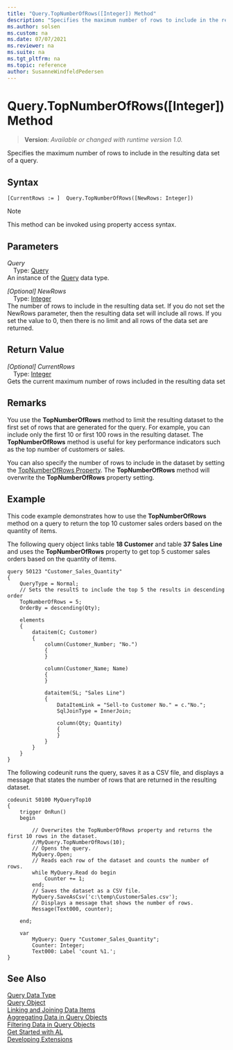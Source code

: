 ```yaml
---
title: "Query.TopNumberOfRows([Integer]) Method"
description: "Specifies the maximum number of rows to include in the resulting data set of a query."
ms.author: solsen
ms.custom: na
ms.date: 07/07/2021
ms.reviewer: na
ms.suite: na
ms.tgt_pltfrm: na
ms.topic: reference
author: SusanneWindfeldPedersen
---
```

[//]: # (START>DO_NOT_EDIT)
[//]: # (IMPORTANT:Do not edit any of the content between here and the END>DO_NOT_EDIT.)
[//]: # (Any modifications should be made in the .xml files in the ModernDev repo.)
# Query.TopNumberOfRows([Integer]) Method
> **Version**: _Available or changed with runtime version 1.0._

Specifies the maximum number of rows to include in the resulting data set of a query.


## Syntax
```AL
[CurrentRows := ]  Query.TopNumberOfRows([NewRows: Integer])
```
> [!NOTE]
> This method can be invoked using property access syntax.
## Parameters
*Query*  
&emsp;Type: [Query](query-data-type.md)  
An instance of the [Query](query-data-type.md) data type.  

*[Optional] NewRows*  
&emsp;Type: [Integer](../integer/integer-data-type.md)  
The number of rows to include in the resulting data set. If you do not set the NewRows parameter, then the resulting data set will include all rows. If you set the value to 0, then there is no limit and all rows of the data set are returned.
          


## Return Value
*[Optional] CurrentRows*  
&emsp;Type: [Integer](../integer/integer-data-type.md)  
Gets the current maximum number of rows included in the resulting data set


[//]: # (IMPORTANT: END>DO_NOT_EDIT)

## Remarks  
You use the **TopNumberOfRows** method to limit the resulting dataset to the first set of rows that are generated for the query. For example, you can include only the first 10 or first 100 rows in the resulting dataset. The **TopNumberOfRows** method is useful for key performance indicators such as the top number of customers or sales.  
  
You can also specify the number of rows to include in the dataset by setting the [TopNumberOfRows Property](../../properties/devenv-topnumberofrows-property.md). The **TopNumberOfRows** method will overwrite the **TopNumberOfRows** property setting.  
  
## Example  
This code example demonstrates how to use the **TopNumberOfRows** method on a query to return the top 10 customer sales orders based on the quantity of items.

The following query object links table **18 Customer** and table **37 Sales Line** and uses the **TopNumberOfRows** property to get top 5 customer sales orders based on the quantity of items.
  
```al
query 50123 "Customer_Sales_Quantity"
{
    QueryType = Normal;
    // Sets the resultS to include the top 5 the results in descending order
    TopNumberOfRows = 5;
    OrderBy = descending(Qty);

    elements
    {
        dataitem(C; Customer)
        {
            column(Customer_Number; "No.")
            {
            }

            column(Customer_Name; Name)
            {
            }

            dataitem(SL; "Sales Line")
            {
                DataItemLink = "Sell-to Customer No." = c."No.";
                SqlJoinType = InnerJoin;

                column(Qty; Quantity)
                {
                }
            }
        }
    }
}
```

The following codeunit runs the query, saves it as a CSV file, and displays a message that states the number of rows that are returned in the resulting dataset.

```al
codeunit 50100 MyQueryTop10
{
    trigger OnRun()
    begin

        // Overwrites the TopNumberOfRows property and returns the first 10 rows in the dataset.  
        //MyQuery.TopNumberOfRows(10);
        // Opens the query.  
        MyQuery.Open;
        // Reads each row of the dataset and counts the number of rows.  
        while MyQuery.Read do begin
            Counter += 1;
        end;
        // Saves the dataset as a CSV file.  
        MyQuery.SaveAsCsv('c:\temp\CustomerSales.csv');
        // Displays a message that shows the number of rows.  
        Message(Text000, counter);

    end;

    var
        MyQuery: Query "Customer_Sales_Quantity";
        Counter: Integer;
        Text000: Label 'count %1.';
}
```

## See Also
[Query Data Type](query-data-type.md)  
[Query Object](../../devenv-query-object.md)  
[Linking and Joining Data Items](../../devenv-query-links-joins.md)  
[Aggregating Data in Query Objects](../../devenv-query-totals-grouping.md)  
[Filtering Data in Query Objects](../../devenv-query-filters.md)  
[Get Started with AL](../../devenv-get-started.md)  
[Developing Extensions](../../devenv-dev-overview.md)